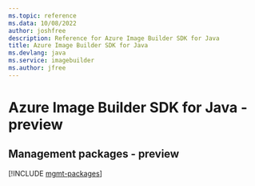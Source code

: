```yaml
---
ms.topic: reference
ms.data: 10/08/2022
author: joshfree
description: Reference for Azure Image Builder SDK for Java
title: Azure Image Builder SDK for Java
ms.devlang: java
ms.service: imagebuilder
ms.author: jfree
---
```

# Azure Image Builder SDK for Java - preview

## Management packages - preview
[!INCLUDE [mgmt-packages](image-builder-mgmt-index.md)]